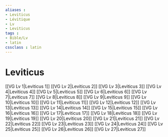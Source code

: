 ```yaml
---
aliases : 
- Leviticus
- Lévitique
- Lv
- Leviticus
tags : 
- Bible/Lv
- latin
cssclass : latin
---
```


# Leviticus

[[VG Lv 1|Leviticus 1]]
[[VG Lv 2|Leviticus 2]]
[[VG Lv 3|Leviticus 3]]
[[VG Lv 4|Leviticus 4]]
[[VG Lv 5|Leviticus 5]]
[[VG Lv 6|Leviticus 6]]
[[VG Lv 7|Leviticus 7]]
[[VG Lv 8|Leviticus 8]]
[[VG Lv 9|Leviticus 9]]
[[VG Lv 10|Leviticus 10]]
[[VG Lv 11|Leviticus 11]]
[[VG Lv 12|Leviticus 12]]
[[VG Lv 13|Leviticus 13]]
[[VG Lv 14|Leviticus 14]]
[[VG Lv 15|Leviticus 15]]
[[VG Lv 16|Leviticus 16]]
[[VG Lv 17|Leviticus 17]]
[[VG Lv 18|Leviticus 18]]
[[VG Lv 19|Leviticus 19]]
[[VG Lv 20|Leviticus 20]]
[[VG Lv 21|Leviticus 21]]
[[VG Lv 22|Leviticus 22]]
[[VG Lv 23|Leviticus 23]]
[[VG Lv 24|Leviticus 24]]
[[VG Lv 25|Leviticus 25]]
[[VG Lv 26|Leviticus 26]]
[[VG Lv 27|Leviticus 27]]
